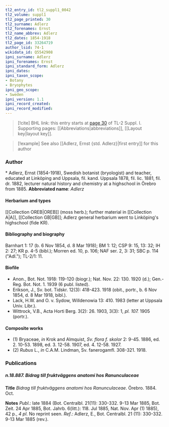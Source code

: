 ```yaml
---
tl2_entry_id: tl2_suppl1_0042
tl2_volume: suppl1
tl2_page_printed: 30
tl2_surname: Adlerz
tl2_forenames: Ernst
tl2_name_abbrev: Adlerz
tl2_dates: 1854-1918
tl2_page_id: 33264719
author_lsid: 74-1
wikidata_id: Q5542908
ipni_surname: Adlerz
ipni_forenames: Ernst
ipni_standard_form: Adlerz
ipni_dates: 
ipni_taxon_scope: 
- Botany
- Bryophytes
ipni_geo_scope: 
- Sweden
ipni_version: 1.1
ipni_record_created: 
ipni_record_modified:
---
```



> [!cite] BHL link: this entry starts at [page 30](https://www.biodiversitylibrary.org/page/33264719) of TL-2 Suppl. I.
> Supporting pages: [[Abbreviations|abbreviations]], [[Layout key|layout key]].

> [!example] See also [[Adlerz, Ernst {std. Adlerz}|first entry]] for this author

### Author

\* Adlerz, Ernst (1854-1918), Swedish botanist (bryologist) and teacher, educated at Linköping and Uppsala, fil. kand. Uppsala 1878, fil. lic. 1881, fil. dr. 1882, lecturer natural history and chemistry at a highschool in Örebro from 1885. 
**Abbreviated name**: *Adlerz*

#### Herbarium and types

[[Collection OREB|OREB]] (moss herb.); further material in [[Collection A|A]], [[Collection GB|GB]]; Adlerz general herbarium went to Linköping's highschool (fide KR).

#### Bibliography and biography

Barnhart 1: 17 (b. 6 Nov 1854, d. 8 Mar 1918); BM 1: 12; CSP 9: 15, 13: 32; IH 2: 27; KR p. 4-5 (bibl.); Morren ed. 10, p. 106; NAF ser. 2, 3: 31; SBC p. 114 ("Adl."); TL-2/1: 11.

#### Biofile

- Anon., Bot. Not. 1918: 119-120 (biogr.); Nat. Nov. 22: 130. 1920 (d.); Gen.-Reg. Bot. Not. 1. 1939 (6 publ. listed).
- Erikson, J., Sv. bot. Tidskr. 12(3): 418-423. 1918 (obit., portr., b. 6 Nov 1854, d. 8 Mar 1918, bibl.).
- Lack, H.W. and O. v. Sydow, Willdenowia 13: 410. 1983 (letter at Uppsala Univ. Libr.).
- Wittrock, V.B., Acta Horti Berg. 3(2): 26. 1903, 3(3): 1, *pl. 107.* 1905 (portr.).

#### Composite works

- (1) Bryaceae, *in* Krok and Almquist, *Sv. flora f. skolor* 2: 9-45. 1886, ed. 2. 10-53. 1898, ed. 3. 12-58. 1907, ed. 4. 12-58. 1927.
- (2) *Rubus* L., *in* C.A.M. Lindman, Sv. fanerogamfl. 308-321. 1918.

### Publications

##### n.18.887. Bidrag till fruktväggens anatomi hos Ranunculaceae

**Title**
*Bidrag till fruktväggens anatomi hos Ranunculaceae*. Örebro. 1884. Oct.

**Notes**
*Publ*.: late 1884 (Bot. Centralbl. 21(11): 330-332. 9-13 Mar 1885, Bot. Zeit. 24 Apr 1885, Bot. Jahrb. 6(litt.): 118. Jul 1885, Nat. Nov. Apr (1) 1885), 42 p., *4 pl*. No reprint seen.
*Ref*.: Adlerz, E., Bot. Centralbl. 21 (11): 330-332. 9-13 Mar 1885 (rev.).

